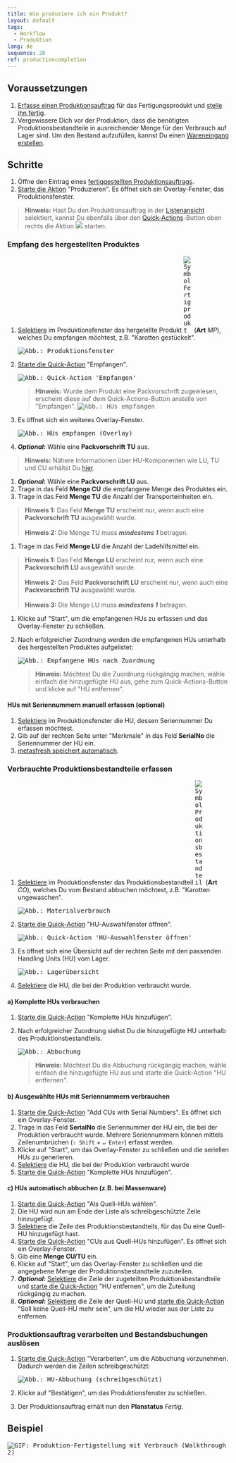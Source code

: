 ```yaml
---
title: Wie produziere ich ein Produkt?
layout: default
tags:
  - Workflow
  - Produktion
lang: de
sequence: 20
ref: productioncompletion
---
```


<!--

## Überblick
metasfresh bietet zwei Möglichkeiten, den Materialverbrauch bei der Produktion zu protokollieren:
1. Ein Produkt herstellen, ohne Material zu verbrauchen.
1. Ein Produkt herstellen und Materialverbrauch protokollieren.

-->

## Voraussetzungen
1. [Erfasse einen Produktionsauftrag](NeuerProduktionsauftrag) für das Fertigungsprodukt und [stelle ihn fertig](BelegverarbeitungFertigstellen).
1. Vergewissere Dich vor der Produktion, dass die benötigten Produktionsbestandteile in ausreichender Menge für den Verbrauch auf Lager sind. Um den Bestand aufzufüllen, kannst Du einen [Wareneingang erstellen](Zu_Bestellung_Wareneingang_erstellen).

## Schritte
1. Öffne den Eintrag eines [fertiggestellten Produktionsauftrags](NeuerProduktionsauftrag).
1. [Starte die Aktion](AktionStarten#aktionsmenue) "Produzieren". Es öffnet sich ein Overlay-Fenster, das Produktionsfenster.
 >**Hinweis:** Hast Du den Produktionsauftrag in der [Listenansicht](Ansichten#listenansicht) selektiert, kannst Du ebenfalls über den [Quick-Actions](AktionStarten#quick-actions)-Button oben rechts die Aktion ![](assets/Actionbutton_Produzieren.png) starten.

### Empfang des hergestellten Produktes
1. [Selektiere](AuswahlBelege) im Produktionsfenster das hergetellte Produkt <kbd><img src="../EN/assets/manufacturing_end_product.png" alt="Symbol Fertigprodukt" style="max-width: 20px"></kbd> (**Art** *MP*), welches Du empfangen möchtest, z.B. "Karotten gestückelt".

    <kbd><img src="assets/ProduktionFertigstellung_Produktionsfenster.png" alt="Abb.: Produktionsfenster"></kbd>

1. [Starte die Quick-Action](AktionStarten#quick-actions) "Empfangen".

    <kbd><img src="assets/ProduktionFertigstellung_empfangen_1.png" alt="Abb.: Quick-Action 'Empfangen'"></kbd>

    >**Hinweis:** Wurde dem Produkt eine Packvorschrift zugewiesen, erscheint diese auf dem Quick-Actions-Button anstelle von "Empfangen".
    <kbd><img src="assets/ProduktionFertigstellung_empfangen_2.png" alt="Abb.: HUs empfangen"></kbd>

1. Es öffnet sich ein weiteres Overlay-Fenster.

    <kbd><img src="assets/ProduktionFertigstellung-ea202.png" alt="Abb.: HUs empfangen (Overlay)"></kbd>

1. ***Optional:*** Wähle eine **Packvorschrift TU** aus.
 >**Hinweis:** Nähere Informationen über HU-Komponenten wie LU, TU und CU erhältst Du [hier](Handling_Unit_System).

1. ***Optional:*** Wähle eine **Packvorschrift LU** aus.
1. Trage in das Feld **Menge CU** die empfangene Menge des Produktes ein.
1. Trage in das Feld **Menge TU** die Anzahl der Transporteinheiten ein.
 >**Hinweis 1:** Das Feld **Menge TU** erscheint nur, wenn auch eine **Packvorschrift TU** ausgewählt wurde.<br><br>
 >**Hinweis 2:** Die Menge TU muss ***mindestens 1*** betragen.

1. Trage in das Feld **Menge LU** die Anzahl der Ladehilfsmittel ein.
 >**Hinweis 1:** Das Feld **Menge LU** erscheint nur, wenn auch eine **Packvorschrift LU** ausgewählt wurde.<br><br>
 >**Hinweis 2:** Das Feld **Packvorschrift LU** erscheint nur, wenn auch eine **Packvorschrift TU** ausgewählt wurde.<br><br>
 >**Hinweis 3:** Die Menge LU muss ***mindestens 1*** betragen.

1. Klicke auf "Start", um die empfangenen HUs zu erfassen und das Overlay-Fenster zu schließen.
1. Nach erfolgreicher Zuordnung werden die empfangenen HUs unterhalb des hergestellten Produktes aufgelistet:

    <kbd><img src="assets/ProduktionFertigstellung-a5222.png" alt="Abb.: Empfangene HUs nach Zuordnung"></kbd>

     >**Hinweis:** Möchtest Du die Zuordnung rückgängig machen, wähle einfach die hinzugefügte HU aus, gehe zum Quick-Actions-Button und klicke auf "HU entfernen".

<!--

### a) Produkt herstellen, ohne Material zu verbrauchen
Dies ist die einfachste Möglichkeit in metasfresh zu produzieren. Hierbei wird die produzierte Menge einfach dem Bestand zugebucht, ohne dass die benötigten Stücklistenbestandteile abgebucht werden.

1. [Starte die Quick-Action](AktionStarten#quick-actions) "Verarbeiten", um die Materialbuchung vorzunehmen. Dadurch werden die Zeilen schreibgeschützt:

    <kbd><img src="assets/ProduktionFertigstellung-ed689.png" alt="Abb.: Materialbuchung"></kbd>

1. Klicke auf "Bestätigen", um das Produktionsfenster zu schließen.

## Beispiel 1
<kbd><img src="assets/ProduktionFertigstellung_walkthrough.gif" alt="GIF: Produktion-Fertigstellung (Walkthrough 1)"></kbd>

---

-->

#### HUs mit Seriennummern manuell erfassen (optional)
1. [Selektiere](AuswahlBelege) im Produktionsfenster die HU, dessen Seriennummer Du erfassen möchtest.
1. Gib auf der rechten Seite unter "Merkmale" in das Feld **SerialNo** die Seriennummer der HU ein.
1. [metasfresh speichert automatisch](Speicheranzeige).

### <a name="produktionsverbrauch">Verbrauchte Produktionsbestandteile erfassen</a>

<!--

Ehemals: b) Produkt herstellen und Materialverbrauch protokollieren

Hierbei werden die für die Produktion benötigten Stücklistenbestandteile vom Bestand abgebucht. Die Zubuchung der produzierten Menge erfolgt wie oben beschrieben.

-->

1. [Selektiere](AuswahlBelege) im Produktionsfenster das Produktionsbestandteil <kbd><img src="../EN/assets/manufacturing_component.png" alt="Symbol Produktionsbestandteil" style="max-width: 20px"></kbd> (**Art** *CO*), welches Du vom Bestand abbuchen möchtest, z.B. "Karotten ungewaschen".

    <kbd><img src="assets/ProduktionFertigstellung_Materialverbrauch.png" alt="Abb.: Materialverbrauch"></kbd>

1. [Starte die Quick-Action](AktionStarten#quick-actions) "HU-Auswahlfenster öffnen".

    <kbd><img src="assets/HU-Auswahlfenster_oeffnen.png" alt="Abb.: Quick-Action 'HU-Auswahlfenster öffnen'"></kbd>

1. Es öffnet sich eine Übersicht auf der rechten Seite mit den passenden Handling Units (HU) vom Lager.

    <kbd><img src="assets/ProduktionFertigstellung_Lagerübersicht.png" alt="Abb.: Lagerübersicht"></kbd>

1. [Selektiere](AuswahlBelege) die HU, die bei der Produktion verbraucht wurde.

#### a) Komplette HUs verbrauchen
1. [Starte die Quick-Action](AktionStarten#quick-actions) "Komplette HUs hinzufügen".
1. Nach erfolgreicher Zuordnung siehst Du die hinzugefügte HU unterhalb des Produktionsbestandteils.

    <kbd><img src="assets/ProduktionFertigstellung_Abbuchung.png" alt="Abb.: Abbuchung"></kbd>

    >**Hinweis:** Möchtest Du die Abbuchung rückgängig machen, wähle einfach die hinzugefügte HU aus und starte die Quick-Action "HU entfernen".

#### b) Ausgewählte HUs mit Seriennummern verbrauchen
1. [Starte die Quick-Action](AktionStarten#quick-actions) "Add CUs with Serial Numbers". Es öffnet sich ein Overlay-Fenster.
1. Trage in das Feld **SerialNo** die Seriennummer der HU ein, die bei der Produktion verbraucht wurde. Mehrere Seriennummern können mittels Zeilenumbrüchen (`⇧ Shift` + `↵ Enter`) erfasst werden.
1. Klicke auf "Start", um das Overlay-Fenster zu schließen und die seriellen HUs zu generieren.
1. [Selektiere](AuswahlBelege) die HU, die bei der Produktion verbraucht wurde
1. [Starte die Quick-Action](AktionStarten#quick-actions) "Komplette HUs hinzufügen".

#### c) HUs automatisch abbuchen (z.B. bei Massenware)
1. [Starte die Quick-Action](AktionStarten#quick-actions) "Als Quell-HUs wählen".
1. Die HU wird nun am Ende der Liste als schreibgeschützte Zeile hinzugefügt.
1. [Selektiere](AuswahlBelege) die Zeile des Produktionsbestandteils, für das Du eine Quell-HU hinzugefügt hast.
1. [Starte die Quick-Action](AktionStarten#quick-actions) "CUs aus Quell-HUs hinzufügen". Es öffnet sich ein Overlay-Fenster.
1. Gib eine **Menge CU/TU** ein.
1. Klicke auf "Start", um das Overlay-Fenster zu schließen und die angegebene Menge der Produktionsbestandteile zuzuteilen.
1. ***Optional:*** [Selektiere](AuswahlBelege) die Zeile der zugeteilten Produktionsbestandteile und [starte die Quick-Action](AktionStarten#quick-actions) "HU entfernen", um die Zuteilung rückgängig zu machen.
1. ***Optional:*** [Selektiere](AuswahlBelege) die Zeile der Quell-HU und [starte die Quick-Action](AktionStarten#quick-actions) "Soll keine Quell-HU mehr sein", um die HU wieder aus der Liste zu entfernen.

### Produktionsauftrag verarbeiten und Bestandsbuchungen auslösen
1. [Starte die Quick-Action](AktionStarten#quick-actions) "Verarbeiten", um die Abbuchung vorzunehmen. Dadurch werden die Zeilen schreibgeschützt:

    <kbd><img src="assets/HU_booking_readonly.png" alt="Abb.: HU-Abbuchung (schreibgeschützt)"></kbd>

1. Klicke auf "Bestätigen", um das Produktionsfenster zu schließen.
1. Der Produktionsauftrag erhält nun den **Planstatus** *Fertig*.

## Beispiel
<kbd><img src="assets/ProduktionFertigstellung_Verbrauch.gif" alt="GIF: Produktion-Fertigstellung mit Verbrauch (Walkthrough 2)"></kbd>
